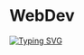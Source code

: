 #                                                     WebDev
<a href="https://open.spotify.com/track/2pi7S3F4HnjsDWdZ3tg8iW?si=f13eeca9b5094ddd"><img src="https://readme-typing-svg.demolab.com?font=Josefin+Sans&size=40&duration=3000&pause=500&color=360672&background=263F6800&center=true&vCenter=true&repeat=false&width=500&lines=Web+Development;2+1+B+0+3+0+1+4+5" alt="Typing SVG" /></a>
